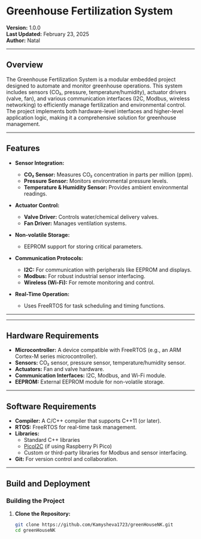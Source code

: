 # Greenhouse Fertilization System

**Version:** 1.0.0  
**Last Updated:** February 23, 2025  
**Author:** Natal

---

## Overview

The Greenhouse Fertilization System is a modular embedded project designed to automate and monitor greenhouse operations. This system includes sensors (CO₂, pressure, temperature/humidity), actuator drivers (valve, fan), and various communication interfaces (I2C, Modbus, wireless networking) to efficiently manage fertilization and environmental control. The project implements both hardware-level interfaces and higher-level application logic, making it a comprehensive solution for greenhouse management.

---

## Features

- **Sensor Integration:**  
  - **CO₂ Sensor:** Measures CO₂ concentration in parts per million (ppm).  
  - **Pressure Sensor:** Monitors environmental pressure levels.
  - **Temperature & Humidity Sensor:** Provides ambient environmental readings.
  
- **Actuator Control:**  
  - **Valve Driver:** Controls water/chemical delivery valves.
  - **Fan Driver:** Manages ventilation systems.
  
- **Non-volatile Storage:**  
  - EEPROM support for storing critical parameters.
  
- **Communication Protocols:**  
  - **I2C:** For communication with peripherals like EEPROM and displays.
  - **Modbus:** For robust industrial sensor interfacing.
  - **Wireless (Wi-Fi):** For remote monitoring and control.
  
- **Real-Time Operation:**  
  - Uses FreeRTOS for task scheduling and timing functions.

---


---

## Hardware Requirements

- **Microcontroller:** A device compatible with FreeRTOS (e.g., an ARM Cortex-M series microcontroller).
- **Sensors:** CO₂ sensor, pressure sensor, temperature/humidity sensor.
- **Actuators:** Fan and valve hardware.
- **Communication Interfaces:** I2C, Modbus, and Wi-Fi module.
- **EEPROM:** External EEPROM module for non-volatile storage.

---

## Software Requirements

- **Compiler:** A C/C++ compiler that supports C++11 (or later).
- **RTOS:** FreeRTOS for real-time task management.
- **Libraries:**
  - Standard C++ libraries
  - [PicoI2C](https://github.com/raspberrypi/pico-sdk) (if using Raspberry Pi Pico)
  - Custom or third-party libraries for Modbus and sensor interfacing.
- **Git:** For version control and collaboration.

---

## Build and Deployment

### Building the Project

1. **Clone the Repository:**

   ```sh
   git clone https://github.com/Kamysheva1723/greenHouseNK.git
   cd greenHouseNK


